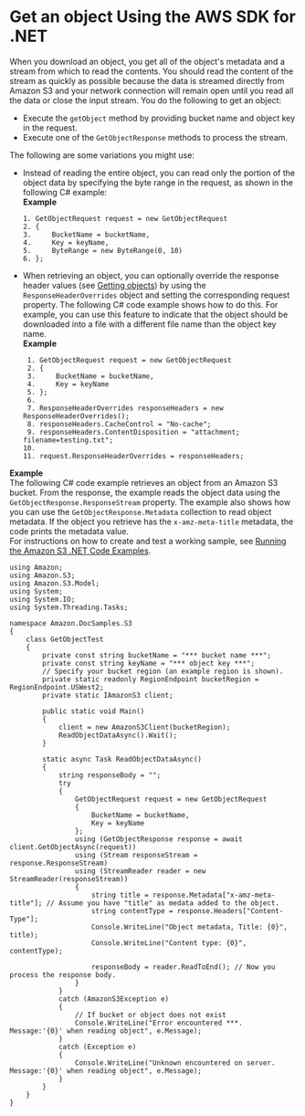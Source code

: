 # Get an object Using the AWS SDK for \.NET<a name="RetrievingObjectUsingNetSDK"></a>

When you download an object, you get all of the object's metadata and a stream from which to read the contents\. You should read the content of the stream as quickly as possible because the data is streamed directly from Amazon S3 and your network connection will remain open until you read all the data or close the input stream\. You do the following to get an object:
+ Execute the `getObject` method by providing bucket name and object key in the request\.
+ Execute one of the `GetObjectResponse` methods to process the stream\.

The following are some variations you might use:
+ Instead of reading the entire object, you can read only the portion of the object data by specifying the byte range in the request, as shown in the following C\# example:  
**Example**  

  ```
  1. GetObjectRequest request = new GetObjectRequest 
  2. {
  3.     BucketName = bucketName,
  4.     Key = keyName,
  5.     ByteRange = new ByteRange(0, 10)
  6. };
  ```
+ When retrieving an object, you can optionally override the response header values \(see [Getting objects](GettingObjectsUsingAPIs.md)\) by using the `ResponseHeaderOverrides` object and setting the corresponding request property\. The following C\# code example shows how to do this\. For example, you can use this feature to indicate that the object should be downloaded into a file with a different file name than the object key name\.   
**Example**  

  ```
   1. GetObjectRequest request = new GetObjectRequest 
   2. {
   3.     BucketName = bucketName,
   4.     Key = keyName
   5. };
   6. 
   7. ResponseHeaderOverrides responseHeaders = new ResponseHeaderOverrides();
   8. responseHeaders.CacheControl = "No-cache";
   9. responseHeaders.ContentDisposition = "attachment; filename=testing.txt";
  10. 
  11. request.ResponseHeaderOverrides = responseHeaders;
  ```

**Example**  
The following C\# code example retrieves an object from an Amazon S3 bucket\. From the response, the example reads the object data using the `GetObjectResponse.ResponseStream` property\. The example also shows how you can use the `GetObjectResponse.Metadata` collection to read object metadata\. If the object you retrieve has the `x-amz-meta-title` metadata, the code prints the metadata value\.  
For instructions on how to create and test a working sample, see [Running the Amazon S3 \.NET Code Examples](UsingTheMPDotNetAPI.md#TestingDotNetApiSamples)\.  

```
using Amazon;
using Amazon.S3;
using Amazon.S3.Model;
using System;
using System.IO;
using System.Threading.Tasks;

namespace Amazon.DocSamples.S3
{
    class GetObjectTest
    {
        private const string bucketName = "*** bucket name ***";
        private const string keyName = "*** object key ***";
        // Specify your bucket region (an example region is shown).
        private static readonly RegionEndpoint bucketRegion = RegionEndpoint.USWest2;
        private static IAmazonS3 client;

        public static void Main()
        {
            client = new AmazonS3Client(bucketRegion);
            ReadObjectDataAsync().Wait();
        }

        static async Task ReadObjectDataAsync()
        {
            string responseBody = "";
            try
            {
                GetObjectRequest request = new GetObjectRequest
                {
                    BucketName = bucketName,
                    Key = keyName
                };
                using (GetObjectResponse response = await client.GetObjectAsync(request))
                using (Stream responseStream = response.ResponseStream)
                using (StreamReader reader = new StreamReader(responseStream))
                {
                    string title = response.Metadata["x-amz-meta-title"]; // Assume you have "title" as medata added to the object.
                    string contentType = response.Headers["Content-Type"];
                    Console.WriteLine("Object metadata, Title: {0}", title);
                    Console.WriteLine("Content type: {0}", contentType);

                    responseBody = reader.ReadToEnd(); // Now you process the response body.
                }
            }
            catch (AmazonS3Exception e)
            {
                // If bucket or object does not exist
                Console.WriteLine("Error encountered ***. Message:'{0}' when reading object", e.Message);
            }
            catch (Exception e)
            {
                Console.WriteLine("Unknown encountered on server. Message:'{0}' when reading object", e.Message);
            }
        }
    }
}
```